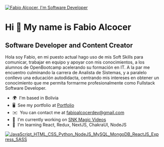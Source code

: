 [![Fabio Alcocer, I'm Software Developer](https://pimp-my-readme.webapp.io/pimp-my-readme/wavy-banner?subtitle=I%27m%20Software%20Developer&title=Fabio%20Alcocer)](https://pimp-my-readme.webapp.io)

Hi 👋 My name is Fabio Alcocer
==============================

Software Developer and Content Creator
--------------------------------------

Hola soy Fabio, en mi puesto actual hago uso de mis Soft Skills para comunicar, trabajar en equipo y apoyar con mis conocimientos, a los alumnos de OpenBootcamp acelerando su formación en IT. A la par me encuentro culminando la carrera de Analista de Sistemas, y a paralelo conllevo una educación autodidacta, centrando mis intereses en obtener un conocimiento que me permita formarme profesionalmente como Fullstack Software Developer.

*   🌍  I'm based in Bolivia
*   🖥️  See my portfolio at [Portfolio](http://https://fabioalcocer.github.io/)
*   ✉️  You can contact me at [fabioalcocerdev@gmail.com](mailto:fabioalcocerdev@gmail.com)
*   🚀  I'm currently working on [SNK Magic Videos](http://https://snk-magic-cards.netlify.app/)
*   🧠  I'm learning React, Redux, NextJS, ChakraUI, NodeJS


[![JavaScript_HTML_CSS_Python_NodeJS_MySQL_MongoDB_ReactJS_Express_SASS](https://pimp-my-readme.webapp.io/pimp-my-readme/technology?technology=JavaScript_HTML_CSS_Python_NodeJS_MySQL_MongoDB_ReactJS_Express_SASS)](https://pimp-my-readme.webapp.io)
